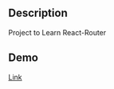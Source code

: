 ## Description
Project to Learn React-Router

## Demo
[Link](https://idyllic-pithivier-10f396.netlify.app)